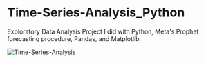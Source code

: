 # Time-Series-Analysis_Python
Exploratory Data Analysis Project I did with Python, Meta's Prophet forecasting procedure, Pandas, and Matplotlib. 

![Time-Series-Analysis](https://github.com/KhushMG/Time-Series-Analysis_Python/assets/84155956/ecc60d5d-a4b1-47e6-b498-2846b61396d7)
